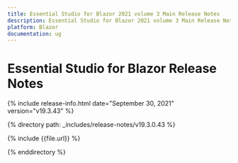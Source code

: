 ```yaml
---
title: Essential Studio for Blazor 2021 volume 3 Main Release Notes  
description: Essential Studio for Blazor 2021 volume 3 Main Release Notes  
platform: Blazor
documentation: ug
---
```


# Essential Studio for Blazor Release Notes  

{% include release-info.html date="September 30, 2021"  version="v19.3.43" %} 

{% directory path: _includes/release-notes/v19.3.0.43 %}

{% include {{file.url}} %}

{% enddirectory %}